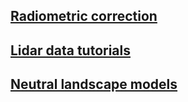 ## [Radiometric correction](google.com)
## [Lidar data tutorials](google.com)
## [Neutral landscape models](google.com)
